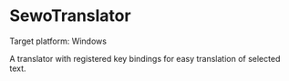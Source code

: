 # SewoTranslator

Target platform: Windows

A translator with registered key bindings for easy translation of selected text.


